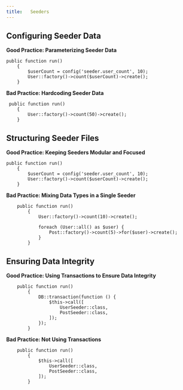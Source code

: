 ```yaml
---
title:   Seeders
---
```


## Configuring Seeder Data

**Good Practice: Parameterizing Seeder Data**

    public function run()
        {
            $userCount = config('seeder.user_count', 10);
            User::factory()->count($userCount)->create();
        }
    

**Bad Practice: Hardcoding Seeder Data**

     public function run()
        {
            User::factory()->count(50)->create();
        }

## Structuring Seeder Files

**Good Practice: Keeping Seeders Modular and Focused**

    public function run()
        {
            $userCount = config('seeder.user_count', 10);
            User::factory()->count($userCount)->create();
        }
    

**Bad Practice: Mixing Data Types in a Single Seeder**

        public function run()
            {
                User::factory()->count(10)->create();

                foreach (User::all() as $user) {
                    Post::factory()->count(5)->for($user)->create();
                }
            }

## Ensuring Data Integrity

**Good Practice: Using Transactions to Ensure Data Integrity**

        public function run()
            {
                DB::transaction(function () {
                    $this->call([
                        UserSeeder::class,
                        PostSeeder::class,
                    ]);
                });
            }

    

**Bad Practice: Not Using Transactions**

        public function run()
            {
                $this->call([
                    UserSeeder::class,
                    PostSeeder::class,
                ]);
            }





